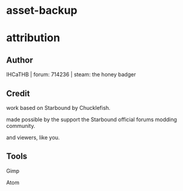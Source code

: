 # asset-backup
# attribution
## Author

IHCaTHB | forum: 714236 | steam: the honey badger

## Credit

work based on Starbound by Chucklefish.

made possible by the support the Starbound official forums modding community.

and viewers, like you.

## Tools

Gimp

Atom
